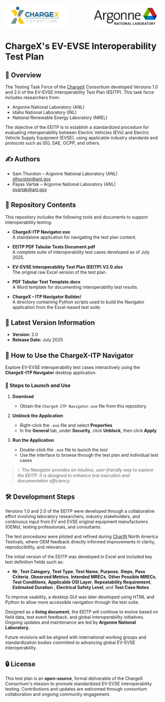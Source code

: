 <p>
  <img src="ChargeX-ITP Navigator Builder/static/images/chargex.png" alt="ChargeX Logo" style="float: left; height: 80px; margin-right: 20px;">
  <img src="ChargeX-ITP Navigator Builder/static/images/anl.png" alt="ANL Logo" style="float: right; height: 80px; margin-left: 20px;">
</p>
<div style="clear: both;"></div>

# ChargeX's EV-EVSE Interoperability Test Plan

## 🧭 Overview

The Testing Task Force of the [ChargeX](https://inl.gov/chargex/) Consortium developed Versions 1.0 and 2.0 of the EV-EVSE Interoperability Test Plan (EEITP). This task force includes researchers from:

- Argonne National Laboratory (ANL)  
- Idaho National Laboratory (INL)  
- National Renewable Energy Laboratory (NREL)  

The objective of the EEITP is to establish a standardized procedure for evaluating interoperability between Electric Vehicles (EVs) and Electric Vehicle Supply Equipment (EVSE), using applicable industry standards and protocols such as ISO, SAE, OCPP, and others.



## ✍️ Authors

- Sam Thurston – Argonne National Laboratory (ANL)  
  [sthurston@anl.gov](mailto:sthurston@anl.gov)  
- Payas Vartak – Argonne National Laboratory (ANL)  
  [pvartak@anl.gov](mailto:pvartak@anl.gov)  



## 📂 Repository Contents

This repository includes the following tools and documents to support interoperability testing:

- **ChargeX-ITP Navigator.exe**  
  A standalone application for navigating the test plan content.

- **EEITP PDF Tabular Tests Document.pdf**  
  A complete suite of interoperability test cases developed as of July 2025.

- **EV-EVSE Interoperability Test Plan (EEITP) V2.0.xlsx**  
  The original raw Excel version of the test plan.

- **PDF Tabular Test Template.docx**  
  A Word template for documenting interoperability test results.

- **ChargeX – ITP Navigator Builder/**  
  A directory containing Python scripts used to build the Navigator application from the Excel-based test suite.



## 🧾 Latest Version Information

- **Version:** 2.0  
- **Release Date:** July 2025



## 🚀 How to Use the ChargeX-ITP Navigator

Explore EV-EVSE interoperability test cases interactively using the **ChargeX-ITP Navigator** desktop application.

### 🧪 Steps to Launch and Use

1. **Download**  
   - Obtain the `ChargeX-ITP Navigator.exe` file from this repository.

2. **Unblock the Application**  
   - Right-click the `.exe` file and select **Properties**  
   - In the **General** tab, under **Security**, click **Unblock**, then click **Apply**

3. **Run the Application**  
   - Double-click the `.exe` file to launch the tool  
   - Use the interface to browse through the test plan and individual test cases

> 💡 *The Navigator provides an intuitive, user-friendly way to explore the EEITP. It is designed to enhance test execution and documentation efficiency.*



## 🛠️ Development Steps

Versions 1.0 and 2.0 of the EEITP were developed through a collaborative effort involving laboratory researchers, industry stakeholders, and continuous input from EV and EVSE original equipment manufacturers (OEMs), testing professionals, and consultants.

The test procedures were piloted and refined during [CharIN](https://www.charin.global/) North America Testivals, where OEM feedback directly informed improvements in clarity, reproducibility, and relevance.

The initial version of the EEITP was developed in Excel and included key test definition fields such as:

- **Nr**, **Test Category**, **Test Type**, **Test Name**, **Purpose**, **Steps**, **Pass Criteria**,  **Observed Metrics**, **Intended MRECs**, **Other Possible MRECs**, **Test Conditions**,  **Applicable OSI Layer**, **Repeatability Requirement**, **Estimated Duration** , **Electrical Safety Level**, and **Test Case Notes**

To improve usability, a desktop GUI was later developed using HTML and Python to allow more accessible navigation through the test suite.

Designed as a **living document**, the EEITP will continue to evolve based on field data, test event feedback, and global interoperability initiatives. Ongoing updates and maintenance are led by **Argonne National Laboratory.**

Future revisions will be aligned with international working groups and standardization bodies committed to advancing global EV-EVSE interoperability.



## 🔒 License

This test plan is an **open-source**, formal deliverable of the ChargeX Consortium's mission to promote standardized EV-EVSE interoperability testing. Contributions and updates are welcomed through consortium collaboration and ongoing community engagement.